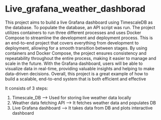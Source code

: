# Live_grafana_weather_dashborad
This project aims to build a live Grafana dashboard using TimescaleDB as the database. To populate the database, an API script was run. The project utilizes containers to run three different processes and uses Docker Compose to streamline the development and deployment process. This is an end-to-end project that covers everything from development to deployment, allowing for a smooth transition between stages. By using containers and Docker Compose, the project ensures consistency and repeatability throughout the entire process, making it easier to manage and scale in the future. With the Grafana dashboard, users will be able to visualize data in real-time, providing valuable insights and helping to make data-driven decisions. Overall, this project is a great example of how to build a scalable, end-to-end system that is both efficient and effective


It consists of 3 steps:

1. Timescale_DB --> Used for storing live weather data locally
2. Weather data fetching API --> It fetches weather data and populates DB
3. Live Grafana dashboard  --> It takes data from DB and plots interactive dashboard
